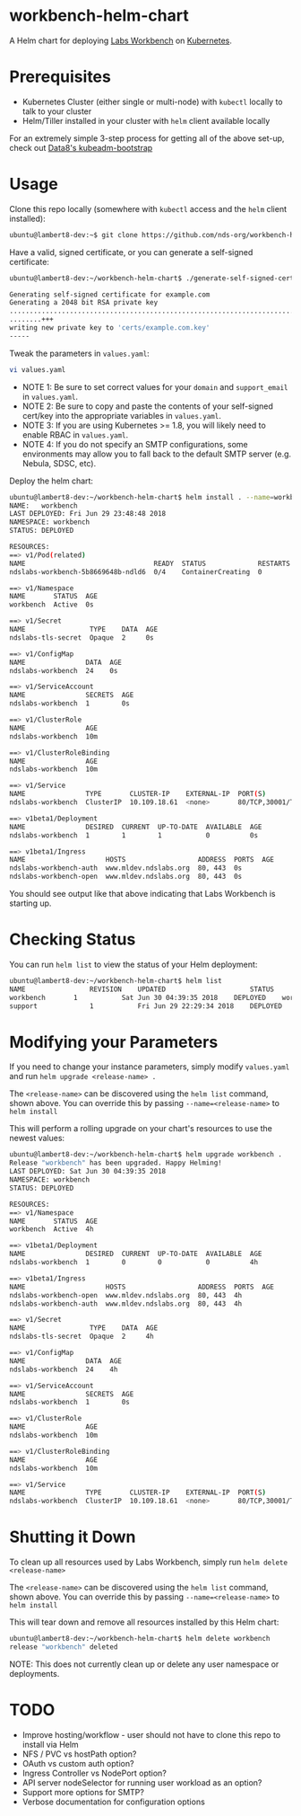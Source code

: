 # workbench-helm-chart
A Helm chart for deploying [Labs Workbench](https://github.com/nds-org/ndslabs) on [Kubernetes](https://github.com/kubernetes/kubernetes).

# Prerequisites
* Kubernetes Cluster (either single or multi-node) with `kubectl` locally to talk to your cluster
* Helm/Tiller installed in your cluster with `helm` client available locally

For an extremely simple 3-step process for getting all of the above set-up, check out [Data8's kubeadm-bootstrap](https://github.com/data-8/kubeadm-bootstrap)

# Usage
Clone this repo locally (somewhere with `kubectl` access and the `helm` client installed):
```bash
ubuntu@lambert8-dev:~$ git clone https://github.com/nds-org/workbench-helm-chart && cd workbench-helm-chart/
```

Have a valid, signed certificate, or you can generate a self-signed certificate:
```bash
ubuntu@lambert8-dev:~/workbench-helm-chart$ ./generate-self-signed-cert.sh example.com

Generating self-signed certificate for example.com
Generating a 2048 bit RSA private key
........................................................................................................................................+++
........+++
writing new private key to 'certs/example.com.key'
-----
```

Tweak the parameters in `values.yaml`:
```bash
vi values.yaml
```

* NOTE 1: Be sure to set correct values for your `domain` and `support_email` in `values.yaml`.
* NOTE 2: Be sure to copy and paste the contents of your self-signed cert/key into the appropriate variables in `values.yaml`.
* NOTE 3: If you are using Kubernetes >= 1.8, you will likely need to enable RBAC in `values.yaml`.
* NOTE 4: If you do not specify an SMTP configurations, some environments may allow you to fall back to the default SMTP server (e.g. Nebula, SDSC, etc).

Deploy the helm chart:
```bash
ubuntu@lambert8-dev:~/workbench-helm-chart$ helm install . --name=workbench --namespace=workbench
NAME:   workbench
LAST DEPLOYED: Fri Jun 29 23:48:48 2018
NAMESPACE: workbench
STATUS: DEPLOYED

RESOURCES:
==> v1/Pod(related)
NAME                                READY  STATUS             RESTARTS  AGE
ndslabs-workbench-5b8669648b-ndld6  0/4    ContainerCreating  0         0s

==> v1/Namespace
NAME       STATUS  AGE
workbench  Active  0s

==> v1/Secret
NAME                TYPE    DATA  AGE
ndslabs-tls-secret  Opaque  2     0s

==> v1/ConfigMap
NAME               DATA  AGE
ndslabs-workbench  24    0s

==> v1/ServiceAccount
NAME               SECRETS  AGE
ndslabs-workbench  1        0s

==> v1/ClusterRole
NAME               AGE
ndslabs-workbench  10m

==> v1/ClusterRoleBinding
NAME               AGE
ndslabs-workbench  10m

==> v1/Service
NAME               TYPE       CLUSTER-IP    EXTERNAL-IP  PORT(S)                  AGE
ndslabs-workbench  ClusterIP  10.109.18.61  <none>       80/TCP,30001/TCP,25/TCP  0s

==> v1beta1/Deployment
NAME               DESIRED  CURRENT  UP-TO-DATE  AVAILABLE  AGE
ndslabs-workbench  1        1        1           0          0s

==> v1beta1/Ingress
NAME                    HOSTS                  ADDRESS  PORTS  AGE
ndslabs-workbench-auth  www.mldev.ndslabs.org  80, 443  0s
ndslabs-workbench-open  www.mldev.ndslabs.org  80, 443  0s
```

You should see output like that above indicating that Labs Workbench is starting up.

# Checking Status
You can run `helm list` to view the status of your Helm deployment:
```bash
ubuntu@lambert8-dev:~/workbench-helm-chart$ helm list
NAME            	REVISION	UPDATED                 	STATUS  	CHART          	NAMESPACE
workbench		1       	Sat Jun 30 04:39:35 2018	DEPLOYED	workbench-1.1.0	workbench
support         	1       	Fri Jun 29 22:29:34 2018	DEPLOYED	support-0.1.0  	support  
```

# Modifying your Parameters
If you need to change your instance parameters, simply modify `values.yaml` and run `helm upgrade <release-name> .`

The `<release-name>` can be discovered using the `helm list` command, shown above. You can override this by passing `--name=<release-name>` to `helm install`

This will perform a rolling upgrade on your chart's resources to use the newest values:
```bash
ubuntu@lambert8-dev:~/workbench-helm-chart$ helm upgrade workbench .
Release "workbench" has been upgraded. Happy Helming!
LAST DEPLOYED: Sat Jun 30 04:39:35 2018
NAMESPACE: workbench
STATUS: DEPLOYED

RESOURCES:
==> v1/Namespace
NAME       STATUS  AGE
workbench  Active  4h

==> v1beta1/Deployment
NAME               DESIRED  CURRENT  UP-TO-DATE  AVAILABLE  AGE
ndslabs-workbench  1        0        0           0          4h

==> v1beta1/Ingress
NAME                    HOSTS                  ADDRESS  PORTS  AGE
ndslabs-workbench-open  www.mldev.ndslabs.org  80, 443  4h
ndslabs-workbench-auth  www.mldev.ndslabs.org  80, 443  4h

==> v1/Secret
NAME                TYPE    DATA  AGE
ndslabs-tls-secret  Opaque  2     4h

==> v1/ConfigMap
NAME               DATA  AGE
ndslabs-workbench  24    4h

==> v1/ServiceAccount
NAME               SECRETS  AGE
ndslabs-workbench  1        0s

==> v1/ClusterRole
NAME               AGE
ndslabs-workbench  10m

==> v1/ClusterRoleBinding
NAME               AGE
ndslabs-workbench  10m

==> v1/Service
NAME               TYPE       CLUSTER-IP    EXTERNAL-IP  PORT(S)                  AGE
ndslabs-workbench  ClusterIP  10.109.18.61  <none>       80/TCP,30001/TCP,25/TCP  4h


```

# Shutting it Down
To clean up all resources used by Labs Workbench, simply run `helm delete <release-name>`

The `<release-name>` can be discovered using the `helm list` command, shown above. You can override this by passing `--name=<release-name>` to `helm install`

This will tear down and remove all resources installed by this Helm chart:
```bash
ubuntu@lambert8-dev:~/workbench-helm-chart$ helm delete workbench
release "workbench" deleted
```

NOTE: This does not currently clean up or delete any user namespace or deployments.

# TODO
* Improve hosting/workflow - user should not have to clone this repo to install via Helm
* NFS / PVC vs hostPath option?
* OAuth vs custom auth option?
* Ingress Controller vs NodePort option?
* API server nodeSelector for running user workload as an option?
* Support more options for SMTP?
* Verbose documentation for configuration options
